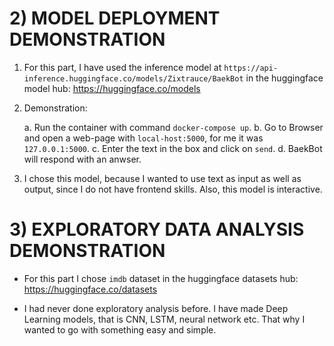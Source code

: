 # 2) MODEL DEPLOYMENT DEMONSTRATION

1. For this part, I have used the inference model at `https://api-inference.huggingface.co/models/Zixtrauce/BaekBot` in the huggingface model hub: https://huggingface.co/models

2. Demonstration:

	a. Run the container with command `docker-compose up`.
	b. Go to Browser and open a web-page with `local-host:5000`, for me it was `127.0.0.1:5000`.
	c. Enter the text in the box and click on `send`.
	d. BaekBot will respond with an anwser.
	
3. I chose this model, because I wanted to use text as input as well as output, since I do not have frontend skills. Also, this model is interactive.

# 3) EXPLORATORY DATA ANALYSIS DEMONSTRATION

- For this part I chose `imdb` dataset in the huggingface datasets hub: https://huggingface.co/datasets

- I had never done exploratory analysis before. I have made Deep Learning models, that is CNN, LSTM, neural network etc. That why I wanted to go with something easy and simple.